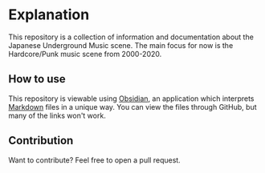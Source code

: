 # Explanation
This repository is a collection of information and documentation about the Japanese Underground Music scene. The main focus for now is the Hardcore/Punk music scene from 2000-2020. 

## How to use
This repository is viewable using [Obsidian](https://obsidian.md/), an application which interprets [Markdown](https://daringfireball.net/projects/markdown/) files in a unique way. You can view the files through GitHub, but many of the links won't work.

## Contribution
Want to contribute? Feel free to open a pull request. 